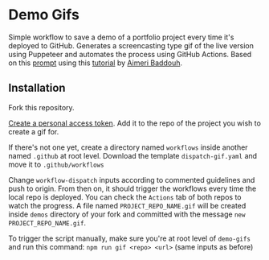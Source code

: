 # Demo Gifs

Simple workflow to save a demo of a portfolio project every time it's deployed to GitHub. Generates a screencasting type gif of the live version using Puppeteer and automates the process using GitHub Actions. Based on this [prompt](https://www.codementor.io/projects/web/build-a-screenshot-pipeline-c22ccscro8) using this [tutorial](https://dev.to/aimerib/using-puppeteer-to-make-animated-gifs-of-page-scrolls-1lko) by [Aimeri Baddouh](https://www.slothcrew.com/).


## Installation

Fork this repository.

[Create a personal access token](https://docs.github.com/en/github/authenticating-to-github/keeping-your-account-and-data-secure/creating-a-personal-access-token). Add it to the repo of the project you wish to create a gif for.

If there's not one yet, create a directory named `workflows` inside another named `.github` at root level. Download the template `dispatch-gif.yaml` and move it to `.github/workflows`

Change `workflow-dispatch` inputs according to commented guidelines and push to origin. From then on, it should trigger the workflows every time the local repo is deployed. You can check the `Actions` tab of both repos to watch the progress. A file named `PROJECT_REPO_NAME.gif` will be created inside `demos` directory of your fork and committed with the message `new PROJECT_REPO_NAME.gif`.

To trigger the script manually, make sure you're at root level of `demo-gifs` and run this command:
`npm run gif <repo> <url>` (same inputs as before)